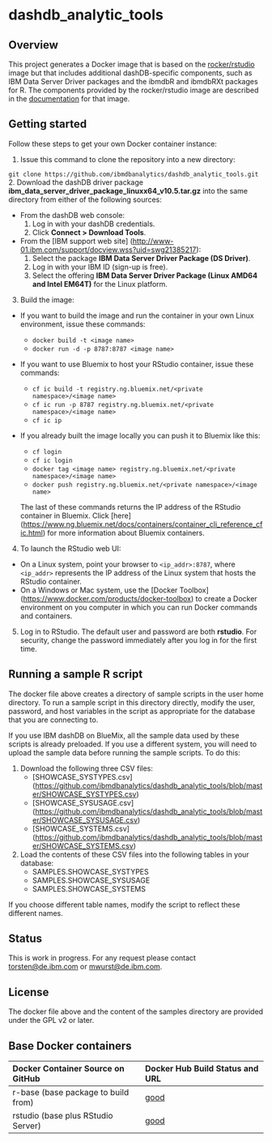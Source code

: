 # dashdb_analytic_tools

## Overview ##

This project generates a Docker image that is based on the [rocker/rstudio](https://github.com/rocker-org/rocker/tree/master/rstudio) image but that includes additional dashDB-specific components, such as IBM Data Server Driver packages and the ibmdbR and ibmdbRXt packages for R. The components provided by the rocker/rstudio image are described in the [documentation](https://github.com/rocker-org/rocker/wiki) for that image.

## Getting started ##

Follow these steps to get your own Docker container instance:

1. Issue this command to clone the repository into a new directory:
   
  `git clone https://github.com/ibmdbanalytics/dashdb_analytic_tools.git`
2. Download the dashDB driver package **ibm_data_server_driver_package_linuxx64_v10.5.tar.gz** into the same directory from either of the following sources:
  * From the dashDB web console:
    1. Log in with your dashDB credentials.
    2. Click **Connect > Download Tools**.
  * From the [IBM support web site] (http://www-01.ibm.com/support/docview.wss?uid=swg21385217):
    1. Select the package **IBM Data Server Driver Package (DS Driver)**.
    2. Log in with your IBM ID (sign-up is free).
    3. Select the offering **IBM Data Server Driver Package (Linux AMD64 and Intel EM64T)** for the Linux platform.
3. Build the image:
  * If you want to build the image and run the container in your own Linux environment, issue these commands:
    - `docker build -t <image name>`
    - `docker run -d -p 8787:8787 <image name>`
  * If you want to use Bluemix to host your RStudio container, issue these commands:
    - `cf ic build -t registry.ng.bluemix.net/<private namespace>/<image name>`
    - `cf ic run -p 8787 registry.ng.bluemix.net/<private namespace>/<image name>`
    - `cf ic ip`
  * If you already built the image locally you can push it to Bluemix like this:
    - `cf login`
    - `cf ic login`
    - `docker tag <image name> registry.ng.bluemix.net/<private namespace>/<image name>`
    - `docker push registry.ng.bluemix.net/<private namespace>/<image name>`

    The last of these commands returns the IP address of the RStudio container in Bluemix. Click [here] (https://www.ng.bluemix.net/docs/containers/container_cli_reference_cfic.html) for more information about Bluemix containers.
4. To launch the RStudio web UI:
  * On a Linux system, point your browser to `<ip_addr>:8787`, where `<ip_addr>` represents the IP address of the Linux system that hosts the RStudio container.  
  * On a Windows or Mac system, use the [Docker Toolbox] (https://www.docker.com/products/docker-toolbox) to create a Docker environment on you computer in which you can run Docker commands and containers.
5. Log in to RStudio. The default user and password are both **rstudio**. For security, change the password immediately after you log in for the first time.

## Running a sample R script ##

The docker file above creates a directory of sample scripts in the user home directory. To run a sample script in this directory directly, modify the user, password, and host variables in the script as appropriate for the database that you are connecting to. 

If you use IBM dashDB on BlueMix, all the sample data used by these scripts is already preloaded. If you use a different system, you will need to upload the sample data before running the sample scripts. To do this:

1. Download the following three CSV files: 
   * [SHOWCASE_SYSTYPES.csv] (https://github.com/ibmdbanalytics/dashdb_analytic_tools/blob/master/SHOWCASE_SYSTYPES.csv)
   * [SHOWCASE_SYSUSAGE.csv] (https://github.com/ibmdbanalytics/dashdb_analytic_tools/blob/master/SHOWCASE_SYSUSAGE.csv)
   * [SHOWCASE_SYSTEMS.csv] (https://github.com/ibmdbanalytics/dashdb_analytic_tools/blob/master/SHOWCASE_SYSTEMS.csv)
2. Load the contents of these CSV files into the following tables in your database:
   * SAMPLES.SHOWCASE_SYSTYPES 
   * SAMPLES.SHOWCASE_SYSUSAGE 
   * SAMPLES.SHOWCASE_SYSTEMS

If you choose different table names, modify the script to reflect these different names. 

## Status ##

This is work in progress. For any request please contact torsten@de.ibm.com or mwurst@de.ibm.com.

## License ##

The docker file above and the content of the samples directory are provided under the GPL v2 or later. 

## Base Docker containers ##

| Docker Container Source on GitHub             | Docker Hub Build Status and URL
| :---------------------------------------      | :-----------------------------------------
| r-base (base package to build from)           | [good](https://registry.hub.docker.com/u/rocker/r-base/)
| rstudio (base plus RStudio Server)            | [good](https://registry.hub.docker.com/u/rocker/rstudio/)
